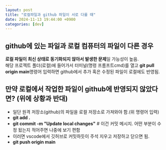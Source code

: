 ```yaml
---
layout: post
title: "로컬파일과 github 파일이 서로 다를 때"
date: 2024-11-13 19:44:00 +0900
categories: [dev]
---
```


## github에 있는 파일과 로컬 컴퓨터의 파일이 다른 경우
**로컬 파일이 최신 상태로 동기화되지 않아서 발생한 문제**일 가능성이 높음.  
해당 프로젝트 폴더(로컬)에 들어가서 터미널(명령 프롬프트cmd)를 열고 **git pull origin main**명령어 입력하면 github에서 추가 혹은 수정된 파일이 로컬에도 반영됨.  

## 만약 로컬에서 작업한 파일이 github에 반영되지 않았다면? (위에 상황과 반대)

- 일단 원격 저장소(github)의 파일을 로컬 저장소로 가져와야 함.(위 명령어 입력)
- **git add .**  
- **git commit -m "Update local changes"**  # 이건 커밋 메시지. 어떤 부분이 수정 됬는지 적어주면 나중에 보기 편함
- 이러면 vscode에서 깃허브로 커밋하듯이 주석 지우고 저장하고 닫으면 됨.  
- **git push origin main**  
